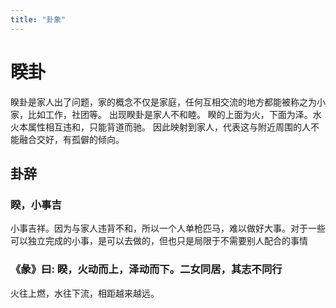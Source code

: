 ```yaml
---
title: "卦象"
---
```


# 睽卦

睽卦是家人出了问题，家的概念不仅是家庭，任何互相交流的地方都能被称之为小家，比如工作，社团等。
出现睽卦是家人不和睦。
睽的上面为火，下面为泽。水火本属性相互违和，只能背道而驰。
因此映射到家人，代表这与附近周围的人不能融合交好，有孤僻的倾向。

## 卦辞

### 睽，小事吉

小事吉祥。因为与家人违背不和，所以一个人单枪匹马，难以做好大事。对于一些可以独立完成的小事，是可以去做的，但也只是局限于不需要别人配合的事情

### 《彖》曰: 睽，火动而上，泽动而下。二女同居，其志不同行

火往上燃，水往下流，相距越来越远。  